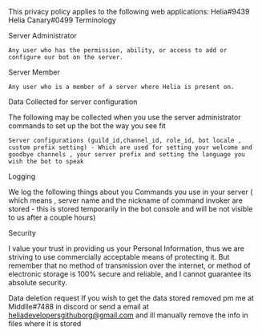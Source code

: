 This privacy policy applies to the following web applications:
Helia#9439
Helia Canary#0499
Terminology

Server Administrator

    Any user who has the permission, ability, or access to add or configure our bot on the server.

Server Member

    Any user who is a member of a server where Helia is present on.

Data Collected for server configuration

The following may be collected when you use the server administrator commands to set up the bot the way you see fit 

    Server configurations (guild_id,channel_id, role_id, bot locale , custom prefix setting) - Which are used for setting your welcome and goodbye channels , your server prefix and setting the language you wish the bot to speak

Logging

We log the following things about you
Commands you use in your server ( which means , server name and the nickname of command invoker are stored - this is stored temporarily in the bot console and will be not visible to us after a couple hours)


Security

I value your trust in providing us your Personal Information, thus we are striving to use commercially acceptable means of protecting it. But remember that no method of transmission over the internet, or method of electronic storage is 100% secure and reliable, and I cannot guarantee its absolute security. 

Data deletion request
If you wish to get the data stored removed pm me at Middlle#7488 in discord or send a email at heliadevelopersgithuborg@gmail.com and ill manually remove the info in files where it is stored

